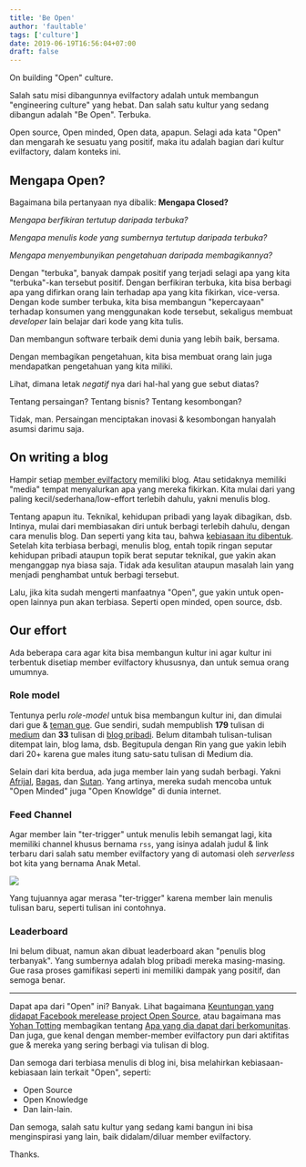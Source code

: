 ```yaml
---
title: 'Be Open'
author: 'faultable'
tags: ['culture']
date: 2019-06-19T16:56:04+07:00
draft: false
---
```


On building "Open" culture.

<!--more-->

Salah satu misi dibangunnya evilfactory adalah untuk membangun "engineering culture" yang hebat.
Dan salah satu kultur yang sedang dibangun adalah "Be Open". Terbuka.

Open source, Open minded, Open data, apapun. Selagi ada kata "Open" dan mengarah ke sesuatu yang
positif, maka itu adalah bagian dari kultur evilfactory, dalam konteks ini.

## Mengapa Open?

Bagaimana bila pertanyaan nya dibalik: **Mengapa Closed?**

_Mengapa berfikiran tertutup daripada terbuka?_

_Mengapa menulis kode yang sumbernya tertutup daripada terbuka?_

_Mengapa menyembunyikan pengetahuan daripada membagikannya?_

Dengan "terbuka", banyak dampak positif yang terjadi selagi apa yang kita "terbuka"-kan tersebut
positif. Dengan berfikiran terbuka, kita bisa berbagi apa yang difirkan orang lain terhadap apa yang
kita fikirkan, vice-versa. Dengan kode sumber terbuka, kita bisa membangun "kepercayaan" terhadap
konsumen yang menggunakan kode tersebut, sekaligus membuat _developer_ lain belajar dari kode yang
kita tulis.

Dan membangun software terbaik demi dunia yang lebih baik, bersama.

Dengan membagikan pengetahuan, kita bisa membuat orang lain juga mendapatkan pengetahuan yang kita
miliki.

Lihat, dimana letak _negatif_ nya dari hal-hal yang gue sebut diatas?

Tentang persaingan? Tentang bisnis? Tentang kesombongan?

Tidak, man. Persaingan menciptakan inovasi & kesombongan hanyalah asumsi darimu saja.

## On writing a blog

Hampir setiap [member evilfactory](/people) memiliki blog. Atau setidaknya memiliki "media" tempat
menyalurkan apa yang mereka fikirkan. Kita mulai dari yang paling kecil/sederhana/low-effort
terlebih dahulu, yakni menulis blog.

Tentang apapun itu. Teknikal, kehidupan pribadi yang layak dibagikan, dsb. Intinya, mulai dari
membiasakan diri untuk berbagi terlebih dahulu, dengan cara menulis blog. Dan seperti yang kita tau,
bahwa [kebiasaan itu dibentuk](https://m.signalvnoise.com/habits-always-form/). Setelah kita
terbiasa berbagi, menulis blog, entah topik ringan seputar kehidupan pribadi ataupun topik berat
seputar teknikal, gue yakin akan menganggap nya biasa saja. Tidak ada kesulitan ataupun masalah lain
yang menjadi penghambat untuk berbagi tersebut.

Lalu, jika kita sudah mengerti manfaatnya "Open", gue yakin untuk open-open lainnya pun akan
terbiasa. Seperti open minded, open source, dsb.

## Our effort

Ada beberapa cara agar kita bisa membangun kultur ini agar kultur ini terbentuk disetiap member
evilfactory khususnya, dan untuk semua orang umumnya.

### Role model

Tentunya perlu _role-model_ untuk bisa membangun kultur ini, dan dimulai dari gue & [teman
gue](https://github.com/ri7nz). Gue sendiri, sudah mempublish **179** tulisan di
[medium](https://medium.com/@108kb) dan **33** tulisan di [blog pribadi](https://108kb.io/blog/).
Belum ditambah tulisan-tulisan ditempat lain, blog lama, dsb. Begitupula dengan Rin yang gue yakin
lebih dari 20+ karena gue males itung satu-satu tulisan di Medium dia.

Selain dari kita berdua, ada juga member lain yang sudah berbagi. Yakni
[Afrijal](https://afrijaldzuhri.com), [Bagas](https://wahudamon.com),
dan [Sutan](https://sutanlab.js.org/blog/). Yang artinya, mereka sudah mencoba untuk "Open Minded"
juga "Open Knowldge" di dunia internet.

### Feed Channel

Agar member lain "ter-trigger" untuk menulis lebih semangat lagi, kita memiliki channel khusus
bernama `rss`, yang isinya adalah judul & link terbaru dari salah satu member evilfactory yang di
automasi oleh _serverless_ bot kita yang bernama Anak Metal.

<img src="/media/posts/discord.png" class="zoomable" />

Yang tujuannya agar merasa "ter-trigger" karena member lain menulis tulisan baru, seperti tulisan
ini contohnya.

### Leaderboard

Ini belum dibuat, namun akan dibuat leaderboard akan "penulis blog terbanyak". Yang sumbernya adalah
blog pribadi mereka masing-masing. Gue rasa proses gamifikasi seperti ini memiliki dampak yang
positif, dan semoga benar.

---

Dapat apa dari "Open" ini? Banyak. Lihat bagaimana [Keuntungan yang didapat Facebook merelease project
Open Source](https://increment.com/open-source/the-benefits-and-costs-of-corporate-open-source/),
atau bagaimana mas [Yohan Totting](https://tyohan.me) membagikan tentang [Apa yang dia dapat dari
berkomunitas](https://tyohan.me/blog/dapat-apa-sih-dari-berkomunitas/). Dan juga, gue kenal dengan
member-member evilfactory pun dari aktifitas gue & mereka yang sering berbagi via tulisan di blog.

Dan semoga dari terbiasa menulis di blog ini, bisa melahirkan kebiasaan-kebiasaan lain terkait
"Open", seperti:

- Open Source
- Open Knowledge
- Dan lain-lain.

Dan semoga, salah satu kultur yang sedang kami bangun ini bisa menginspirasi yang lain,
baik didalam/diluar member evilfactory.

Thanks.

